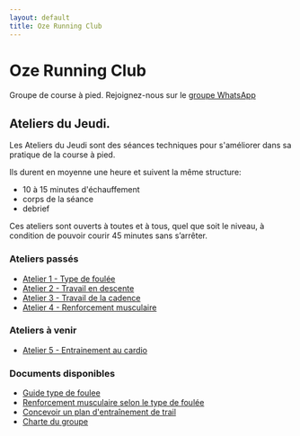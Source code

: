 ```yaml
---
layout: default
title: Oze Running Club
---
```


# Oze Running Club


Groupe de course à pied. Rejoignez-nous sur le [groupe WhatsApp](https://chat.whatsapp.com/CqsQ1hZJP9Y4jJtlEKDYco)


## Ateliers du Jeudi.

Les Ateliers du Jeudi sont des séances techniques pour s'améliorer dans sa
pratique de la course à pied.

Ils durent en moyenne une heure et suivent la même structure:

- 10 à 15 minutes d'échauffement 
- corps de la séance
- debrief

Ces ateliers sont ouverts à toutes et à tous, quel que soit le niveau, à
condition de pouvoir courir 45 minutes sans s’arrêter.


### Ateliers passés

- [Atelier 1 - Type de foulée](./atelier-1.md)
- [Atelier 2 - Travail en descente](./atelier-2.md)
- [Atelier 3 - Travail de la cadence](./atelier-3.md)
- [Atelier 4 - Renforcement musculaire](./atelier-4.md)

### Ateliers à venir

- [Atelier 5 - Entrainement au cardio](./atelier-5.md)


### Documents disponibles

- [Guide type de foulee](./foulee.md)
- [Renforcement musculaire selon le type de foulée](./renfo.md)
- [Concevoir un plan d'entraînement de trail](./plan.md)
- [Charte du groupe](./charte.md)

